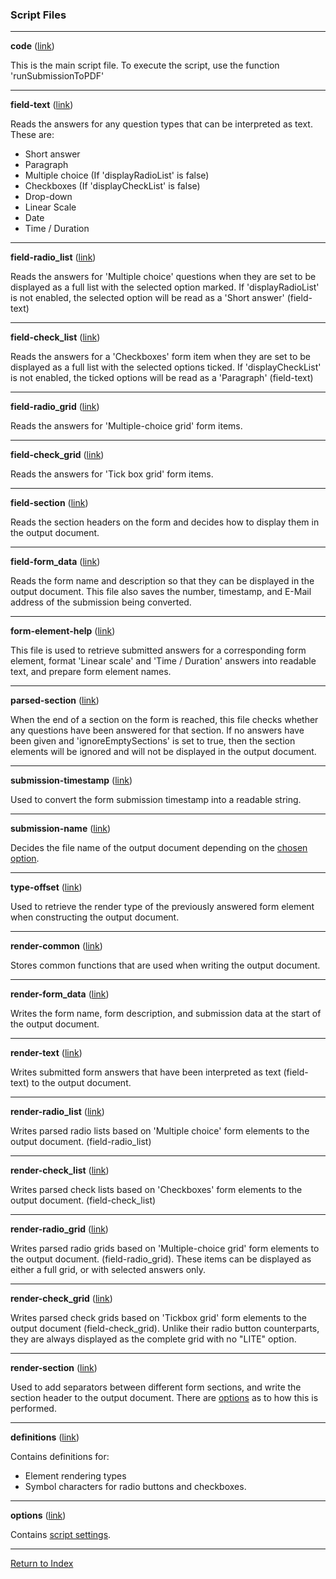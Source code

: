 ### Script Files

---

**code**  ([link](../script/code.js))

This is the main script file. To execute the script, use the function 'runSubmissionToPDF'

---

**field-text** ([link](../script/field-text.js))

Reads the answers for any question types that can be interpreted as text. These are:

* Short answer
* Paragraph
* Multiple choice (If 'displayRadioList' is false)
* Checkboxes (If 'displayCheckList' is false)
* Drop-down
* Linear Scale
* Date
* Time / Duration

---

**field-radio_list** ([link](../script/field-radio_list.js))

Reads the answers for 'Multiple choice' questions when they are set to be displayed as a full list with the selected option marked. If 'displayRadioList' is not enabled, the selected option will be read as a 'Short answer' (field-text)

---

**field-check_list** ([link](../script/field-check_list.js))

Reads the answers for a 'Checkboxes' form item when they are set to be displayed as a full list with the selected options ticked. If 'displayCheckList' is not enabled, the ticked options will be read as a 'Paragraph' (field-text)

---

**field-radio_grid** ([link](../script/field-radio_grid.js))

Reads the answers for 'Multiple-choice grid' form items.

---

**field-check_grid** ([link](../script/field-check_grid.js))

Reads the answers for 'Tick box grid' form items.

---

**field-section** ([link](../script/field-section.js))

Reads the section headers on the form and decides how to display them in the output document.

---

**field-form_data** ([link](../script/field-form_data.js))

Reads the form name and description so that they can be displayed in the output document. This file also saves the number, timestamp, and E-Mail address of the submission being converted.

---

**form-element-help** ([link](../script/form-element-help.js))

This file is used to retrieve submitted answers for a corresponding form element, format 'Linear scale' and 'Time / Duration' answers into readable text, and prepare form element names.

---

**parsed-section** ([link](../script/parsed-section.js))

When the end of a section on the form is reached, this file checks whether any questions have been answered for that section. If no answers have been given and 'ignoreEmptySections' is set to true, then the section elements will be ignored and will not be displayed in the output document.

---

**submission-timestamp** ([link](../script/submission-timestamp.js))

Used to convert the form submission timestamp into a readable string.

---

**submission-name** ([link](../script/submission-name.js))

Decides the file name of the output document depending on the [chosen option](./config.md#name).

---

**type-offset** ([link](../script/type-offset.js))

Used to retrieve the render type of the previously answered form element when constructing the output document.

---

**render-common** ([link](../script/render-common.js))

Stores common functions that are used when writing the output document.

---

**render-form_data** ([link](../script/render-form_data.js))

Writes the form name, form description, and submission data at the start of the output document.

---

**render-text** ([link](../script/render-text.js))

Writes submitted form answers that have been interpreted as text (field-text) to the output document.

---

**render-radio_list** ([link](../script/render-radio_list.js))

Writes parsed radio lists based on 'Multiple choice' form elements to the output document. (field-radio_list)

---

**render-check_list** ([link](../script/render-check_list.js))

Writes parsed check lists based on 'Checkboxes' form elements to the output document. (field-check_list)

---

**render-radio_grid** ([link](../script/render-radio_grid.js))

Writes parsed radio grids based on 'Multiple-choice grid' form elements to the output document. (field-radio_grid). These items can be displayed as either a full grid, or with selected answers only.

---

**render-check_grid** ([link](../script/render-check_grid.js))

Writes parsed check grids based on 'Tickbox grid' form elements to the output document (field-check_grid). Unlike their radio button counterparts, they are always displayed as the complete grid with no "LITE" option.

---

**render-section** ([link](../script/render-section.js))

Used to add separators between different form sections, and write the section header to the output document. There are [options](./config.md#section-break) as to how this is performed.

---

**definitions** ([link](../script/definitions.js))

Contains definitions for:

* Element rendering types
* Symbol characters for radio buttons and checkboxes.

---

**options** ([link](../script/options.js))

Contains [script settings](./config.md).

---

[Return to Index](../readme.md) 

